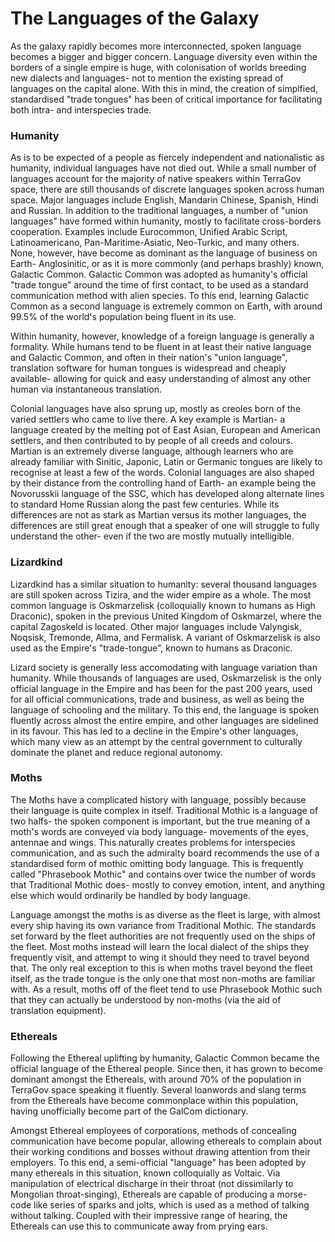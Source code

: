 # The Languages of the Galaxy

As the galaxy rapidly becomes more interconnected, spoken language becomes a bigger and bigger concern. Language diversity even within the borders of a single empire is huge, with colonisation of worlds breeding new dialects and languages- not to mention the existing spread of languages on the capital alone. With this in mind, the creation of simplfied, standardised "trade tongues" has been of critical importance for facilitating both intra- and interspecies trade.

### Humanity
As is to be expected of a people as fiercely independent and nationalistic as humanity, individual languages have not died out. While a small number of languages account for the majority of native speakers within TerraGov space, there are still thousands of discrete languages spoken across human space. Major languages include English, Mandarin Chinese, Spanish, Hindi and Russian. In addition to the traditional languages, a number of "union languages" have formed within humanity, mostly to facilitate cross-borders cooperation. Examples include Eurocommon, Unified Arabic Script, Latinoamericano, Pan-Maritime-Asiatic, Neo-Turkic, and many others. None, however, have become as dominant as the language of business on Earth- Anglosinitic, or as it is more commonly (and perhaps brashly) known, Galactic Common. Galactic Common was adopted as humanity's official "trade tongue" around the time of first contact, to be used as a standard communication method with alien species. To this end, learning Galactic Common as a second language is extremely common on Earth, with around 99.5% of the world's population being fluent in its use.

Within humanity, however, knowledge of a foreign language is generally a formality. While humans tend to be fluent in at least their native language and Galactic Common, and often in their nation's "union language", translation software for human tongues is widespread and cheaply available- allowing for quick and easy understanding of almost any other human via instantaneous translation.

Colonial languages have also sprung up, mostly as creoles born of the varied settlers who came to live there. A key example is Martian- a language created by the melting pot of East Asian, European and American settlers, and then contributed to by people of all creeds and colours. Martian is an extremely diverse language, although learners who are already familiar with Sinitic, Japonic, Latin or Germanic tongues are likely to recognise at least a few of the words. Colonial languages are also shaped by their distance from the controlling hand of Earth- an example being the Novorusskii language of the SSC, which has developed along alternate lines to standard Home Russian along the past few centuries. While its differences are not as stark as Martian versus its mother languages, the differences are still great enough that a speaker of one will struggle to fully understand the other- even if the two are mostly mutually intelligible.

### Lizardkind
Lizardkind has a similar situation to humanity: several thousand languages are still spoken across Tizira, and the wider empire as a whole. The most common language is Oskmarzelisk (colloquially known to humans as High Draconic), spoken in the previous United Kingdom of Oskmarzel, where the capital Zagoskeld is located. Other major languages include Valyngisk, Noqsisk, Tremonde, Allma, and Fermalisk. A variant of Oskmarzelisk is also used as the Empire's "trade-tongue", known to humans as Draconic.

Lizard society is generally less accomodating with language variation than humanity. While thousands of languages are used, Oskmarzelisk is the only official language in the Empire and has been for the past 200 years, used for all official communications, trade and business, as well as being the language of schooling and the military. To this end, the language is spoken fluently across almost the entire empire, and other languages are sidelined in its favour. This has led to a decline in the Empire's other languages, which many view as an attempt by the central government to culturally dominate the planet and reduce regional autonomy.

### Moths
The Moths have a complicated history with language, possibly because their language is quite complex in itself. Traditional Mothic is a language of two halfs- the spoken component is important, but the true meaning of a moth's words are conveyed via body language- movements of the eyes, antennae and wings. This naturally creates problems for interspecies communication, and as such the admiralty board recommends the use of a standardised form of mothic omitting body language. This is frequently called "Phrasebook Mothic" and contains over twice the number of words that Traditional Mothic does- mostly to convey emotion, intent, and anything else which would ordinarily be handled by body language.

Language amongst the moths is as diverse as the fleet is large, with almost every ship having its own variance from Traditional Mothic. The standards set forward by the fleet authorities are not frequently used on the ships of the fleet. Most moths instead will learn the local dialect of the ships they frequently visit, and attempt to wing it should they need to travel beyond that. The only real exception to this is when moths travel beyond the fleet itself, as the trade tongue is the only one that most non-moths are familiar with. As a result, moths off of the fleet tend to use Phrasebook Mothic such that they can actually be understood by non-moths (via the aid of translation equipment).

### Ethereals
Following the Ethereal uplifting by humanity, Galactic Common became the official language of the Ethereal people. Since then, it has grown to become dominant amongst the Ethereals, with around 70% of the population in TerraGov space speaking it fluently. Several loanwords and slang terms from the Ethereals have become commonplace within this population, having unofficially become part of the GalCom dictionary.

Amongst Ethereal employees of corporations, methods of concealing communication have become popular, allowing ethereals to complain about their working conditions and bosses without drawing attention from their employers. To this end, a semi-official "language" has been adopted by many ethereals in this situation, known colloquially as Voltaic. Via manipulation of electrical discharge in their throat (not dissimilarly to Mongolian throat-singing), Ethereals are capable of producing a morse-code like series of sparks and jolts, which is used as a method of talking without talking. Coupled with their impressive range of hearing, the Ethereals can use this to communicate away from prying ears.